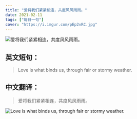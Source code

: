 ```yaml
---
title: "爱将我们紧紧相连，共度风风雨雨。"
date: 2021-02-11
tags: ["每日一句"]
cover: "https://i.imgur.com/pEp2vRC.jpg"
---
```


![爱将我们紧紧相连，共度风风雨雨。](https://i.imgur.com/5EryBLA.jpg)

## 英文短句：
>  Love is what binds us, through fair or stormy weather.

<!--more-->

## 中文翻译：
> 爱将我们紧紧相连，共度风风雨雨。

![ Love is what binds us, through fair or stormy weather.](https://i.imgur.com/UD1rxJO.jpg)

